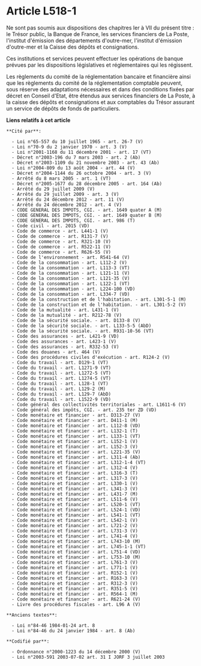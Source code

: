 # Article L518-1

Ne sont pas soumis aux dispositions des chapitres Ier à VII du présent titre : le Trésor public, la Banque de France, les
services financiers de La Poste, l'institut d'émission des départements d'outre-mer, l'institut d'émission d'outre-mer et la
Caisse des dépôts et consignations.

Ces institutions et services peuvent effectuer les opérations de banque prévues par les dispositions législatives et
réglementaires qui les régissent.

Les règlements du comité de la réglementation bancaire et financière ainsi que les règlements du comité de la réglementation
comptable peuvent, sous réserve des adaptations nécessaires et dans des conditions fixées par décret en Conseil d'Etat, être
étendus aux services financiers de La Poste, à la caisse des dépôts et consignations et aux comptables du Trésor assurant un
service de dépôts de fonds de particuliers.

**Liens relatifs à cet article**

	**Cité par**:

	  - Loi n°65-557 du 10 juillet 1965 - art. 26-7 (V)
	  - Loi n°70-9 du 2 janvier 1970 - art. 3 (V)
	  - Loi n°2001-1168 du 11 décembre 2001 - art. 17 (VT)
	  - Décret n°2003-196 du 7 mars 2003 - art. 2 (Ab)
	  - Décret n°2003-1109 du 21 novembre 2003 - art. 43 (Ab)
	  - Loi n°2004-809 du 13 août 2004 - art. 44 (V)
	  - Décret n°2004-1144 du 26 octobre 2004 - art. 3 (V)
	  - Arrêté du 8 mars 2005 - art. 1 (VT)
	  - Décret n°2005-1677 du 28 décembre 2005 - art. 164 (Ab)
	  - Arrêté du 29 juillet 2009 (V)
	  - Arrêté du 29 juillet 2009 - art. 3 (V)
	  - Arrêté du 24 décembre 2012 - art. 11 (V)
	  - Arrêté du 24 décembre 2012 - art. 4 (V)
	  - CODE GENERAL DES IMPOTS, CGI. - art. 1649 quater A (M)
	  - CODE GENERAL DES IMPOTS, CGI. - art. 1649 quater B (M)
	  - CODE GENERAL DES IMPOTS, CGI. - art. 986 (T)
	  - Code civil - art. 2015 (VD)
	  - Code de commerce - art. L441-1 (V)
	  - Code de commerce - art. R131-7 (V)
	  - Code de commerce - art. R321-10 (V)
	  - Code de commerce - art. R522-11 (V)
	  - Code de commerce - art. R626-55 (V)
	  - Code de l'environnement - art. R541-64 (V)
	  - Code de la consommation - art. L112-2 (V)
	  - Code de la consommation - art. L113-3 (VT)
	  - Code de la consommation - art. L121-11 (V)
	  - Code de la consommation - art. L121-35 (V)
	  - Code de la consommation - art. L122-1 (VT)
	  - Code de la consommation - art. L224-100 (VD)
	  - Code de la consommation - art. L334-7 (VD)
	  - Code de la construction et de l'habitation. - art. L301-5-1 (M)
	  - Code de la construction et de l'habitation. - art. L301-5-2 (V)
	  - Code de la mutualité - art. L431-1 (V)
	  - Code de la mutualité - art. R212-78 (V)
	  - Code de la sécurité sociale. - art. D133-8 (V)
	  - Code de la sécurité sociale. - art. L133-5-5 (AbD)
	  - Code de la sécurité sociale. - art. R931-10-56 (VT)
	  - Code des assurances - art. L421-9 (VD)
	  - Code des assurances - art. L423-1 (V)
	  - Code des assurances - art. R332-53 (V)
	  - Code des douanes - art. 464 (V)
	  - Code des procédures civiles d'exécution - art. R124-2 (V)
	  - Code du travail - art. D129-1 (VT)
	  - Code du travail - art. L1271-9 (VT)
	  - Code du travail - art. L1272-5 (VT)
	  - Code du travail - art. L1274-5 (VT)
	  - Code du travail - art. L128-1 (VT)
	  - Code du travail - art. L129-2 (M)
	  - Code du travail - art. L129-7 (AbD)
	  - Code du travail - art. L1522-9 (VD)
	  - Code général des collectivités territoriales - art. L1611-6 (V)
	  - Code général des impôts, CGI. - art. 235 ter ZD (VD)
	  - Code monétaire et financier - art. D313-27 (V)
	  - Code monétaire et financier - art. D411-1 (M)
	  - Code monétaire et financier - art. L112-8 (VD)
	  - Code monétaire et financier - art. L132-1 (T)
	  - Code monétaire et financier - art. L133-1 (VT)
	  - Code monétaire et financier - art. L152-1 (V)
	  - Code monétaire et financier - art. L152-3 (V)
	  - Code monétaire et financier - art. L221-35 (V)
	  - Code monétaire et financier - art. L311-4 (Ab)
	  - Code monétaire et financier - art. L312-1-4 (VT)
	  - Code monétaire et financier - art. L312-4 (V)
	  - Code monétaire et financier - art. L316-3 (T)
	  - Code monétaire et financier - art. L317-3 (V)
	  - Code monétaire et financier - art. L330-1 (V)
	  - Code monétaire et financier - art. L341-3 (V)
	  - Code monétaire et financier - art. L431-7 (M)
	  - Code monétaire et financier - art. L511-6 (V)
	  - Code monétaire et financier - art. L520-1 (VT)
	  - Code monétaire et financier - art. L524-1 (VD)
	  - Code monétaire et financier - art. L541-1 (VT)
	  - Code monétaire et financier - art. L542-1 (V)
	  - Code monétaire et financier - art. L721-2 (V)
	  - Code monétaire et financier - art. L731-3 (V)
	  - Code monétaire et financier - art. L741-4 (V)
	  - Code monétaire et financier - art. L743-10 (M)
	  - Code monétaire et financier - art. L745-1-1 (VT)
	  - Code monétaire et financier - art. L751-4 (VD)
	  - Code monétaire et financier - art. L753-10 (M)
	  - Code monétaire et financier - art. L761-3 (V)
	  - Code monétaire et financier - art. L771-1 (V)
	  - Code monétaire et financier - art. R152-1 (V)
	  - Code monétaire et financier - art. R163-3 (V)
	  - Code monétaire et financier - art. R312-3 (V)
	  - Code monétaire et financier - art. R351-5 (V)
	  - Code monétaire et financier - art. R564-1 (M)
	  - Code monétaire et financier - art. R621-24 (V)
	  - Livre des procédures fiscales - art. L96 A (V)

	**Anciens textes**:

	  - Loi n°84-46 1984-01-24 art. 8
	  - Loi n°84-46 du 24 janvier 1984 - art. 8 (Ab)

	**Codifié par**:

	  - Ordonnance n°2000-1223 du 14 décembre 2000 (V)
	  - Loi n°2003-591 2003-07-02 art. 31 I JORF 3 juillet 2003
